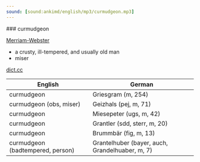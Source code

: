 ```yaml
---
sound: [sound:ankimd/english/mp3/curmudgeon.mp3]
---
```


\### curmudgeon

[Merriam-Webster](https://www.merriam-webster.com/dictionary/curmudgeon)

- a crusty, ill-tempered, and usually old man
- miser

[dict.cc](https://www.dict.cc/curmudgeon)

| English        | German       |
| -------------- | ------------ |
| curmudgeon | Griesgram (m, 254) |
| curmudgeon (obs, miser) | Geizhals (pej, m, 71) |
| curmudgeon | Miesepeter (ugs, m, 42) |
| curmudgeon | Grantler (sdd, sterr, m, 20) |
| curmudgeon | Brummbär (fig, m, 13) |
| curmudgeon (badtempered, person) | Grantelhuber (bayer, auch, Grandelhuaber, m, 7) |
